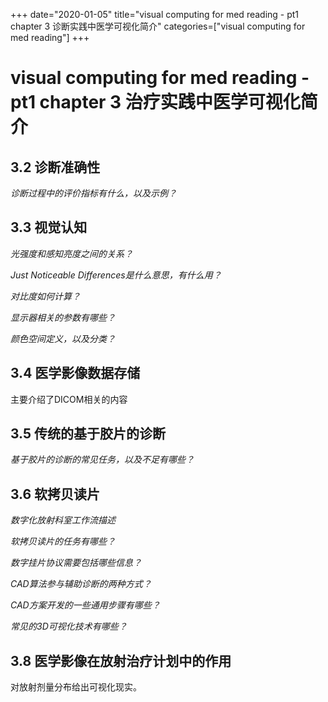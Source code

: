 +++
date="2020-01-05" 
title="visual computing for med reading - pt1 chapter 3 诊断实践中医学可视化简介"
categories=["visual computing for med reading"] 
+++

# visual computing for med reading - pt1 chapter 3 治疗实践中医学可视化简介

## 3.2 诊断准确性

*诊断过程中的评价指标有什么，以及示例？*

## 3.3 视觉认知

*光强度和感知亮度之间的关系？*

*Just Noticeable Differences是什么意思，有什么用？*

*对比度如何计算？*

*显示器相关的参数有哪些？*

*颜色空间定义，以及分类？*

## 3.4 医学影像数据存储

主要介绍了DICOM相关的内容

## 3.5 传统的基于胶片的诊断

*基于胶片的诊断的常见任务，以及不足有哪些？*

## 3.6 软拷贝读片

*数字化放射科室工作流描述*

*软拷贝读片的任务有哪些？*

*数字挂片协议需要包括哪些信息？*

*CAD算法参与辅助诊断的两种方式？*

*CAD方案开发的一些通用步骤有哪些？*

*常见的3D可视化技术有哪些？*

## 3.8 医学影像在放射治疗计划中的作用

对放射剂量分布给出可视化现实。












